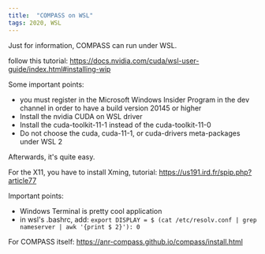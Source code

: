 ```yaml
---
title:  "COMPASS on WSL"
tags: 2020, WSL
---
```


Just for information, COMPASS can run under WSL.

follow this tutorial: https://docs.nvidia.com/cuda/wsl-user-guide/index.html#installing-wip

Some important points:

- you must register in the Microsoft Windows Insider Program in the dev channel in order to have a build version 20145 or higher
- Install the nvidia CUDA on WSL driver
- Install the cuda-toolkit-11-1 instead of the cuda-toolkit-11-0
- Do not choose the cuda, cuda-11-1, or cuda-drivers meta-packages under WSL 2

Afterwards, it's quite easy.

For the X11, you have to install Xming, tutorial: https://us191.ird.fr/spip.php?article77

Important points:

- Windows Terminal is pretty cool application
- in wsl's .bashrc, add:
`export DISPLAY = $ (cat /etc/resolv.conf | grep nameserver | awk '{print $ 2}'): 0`

For COMPASS itself: https://anr-compass.github.io/compass/install.html
